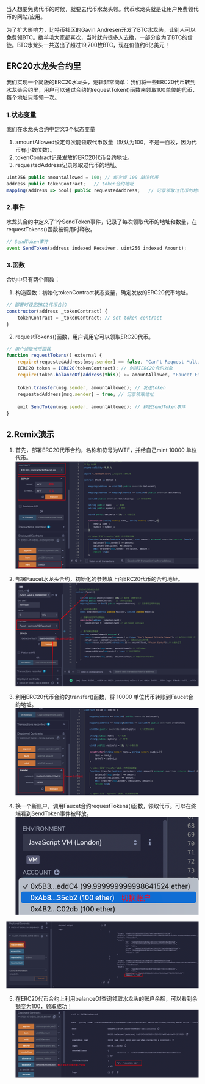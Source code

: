 当人想要免费代币的时候，就要去代币水龙头领。代币水龙头就是让用户免费领代币的网站/应用。

为了扩大影响力，比特币社区的Gavin Andresen开发了BTC水龙头，让别人可以免费领BTC。撸羊毛大家都喜欢，当时就有很多人去撸，一部分变为了BTC的信徒。BTC水龙头一共送出了超过19,700枚BTC，现在价值约6亿美元！

## ERC20水龙头合约里
我们实现一个简版的ERC20水龙头，逻辑非常简单：我们将一些ERC20代币转到水龙头合约里，用户可以通过合约的requestToken()函数来领取100单位的代币，每个地址只能领一次。

### 1.状态变量
我们在水龙头合约中定义3个状态变量
1. amountAllowed设定每次能领取代币数量（默认为100，不是一百枚，因为代币有小数位数）。
2. tokenContract记录发放的ERC20代币合约地址。
3. requestedAddress记录领取过代币的地址。
```js
uint256 public amountAllowed = 100; // 每次领 100 单位代币
address public tokenContract;   // token合约地址
mapping(address => bool) public requestedAddress;   // 记录领取过代币的地址
```

### 2.事件
水龙头合约中定义了1个SendToken事件，记录了每次领取代币的地址和数量，在requestTokens()函数被调用时释放。
```js
// SendToken事件    
event SendToken(address indexed Receiver, uint256 indexed Amount); 
```

### 3.函数
合约中只有两个函数：
1. 构造函数：初始化tokenContract状态变量，确定发放的ERC20代币地址。
```js
// 部署时设定ERC2代币合约
constructor(address _tokenContract) {
    tokenContract = _tokenContract; // set token contract
}
```
2. requestTokens()函数，用户调用它可以领取ERC20代币。
```js
// 用户领取代币函数
function requestTokens() external {
    require(requestedAddress[msg.sender] == false, "Can't Request Multiple Times!"); // 每个地址只能领一次
    IERC20 token = IERC20(tokenContract); // 创建IERC20合约对象
    require(token.balanceOf(address(this)) >= amountAllowed, "Faucet Empty!"); // 水龙头空了

    token.transfer(msg.sender, amountAllowed); // 发送token
    requestedAddress[msg.sender] = true; // 记录领取地址 
    
    emit SendToken(msg.sender, amountAllowed); // 释放SendToken事件
}
```

## 2.Remix演示
1. 首先，部署ERC20代币合约，名称和符号为WTF，并给自己mint 10000 单位代币。
![](../img/空投1.png)
2. 部署Faucet水龙头合约，初始化的参数填上面ERC20代币的合约地址。
![](../img/空投2.png)
3. 利用ERC20代币合约的transfer()函数，将 10000 单位代币转账到Faucet合约地址。
![](../img/空投3.png)

4. 换一个新账户，调用Faucet合约requestTokens()函数，领取代币。可以在终端看到SendToken事件被释放。
![](../img/空投4.png)

![](../img/空投5.png)

5. 在ERC20代币合约上利用balanceOf查询领取水龙头的账户余额，可以看到余额变为100，领取成功！
![](../img/空投6.png)
